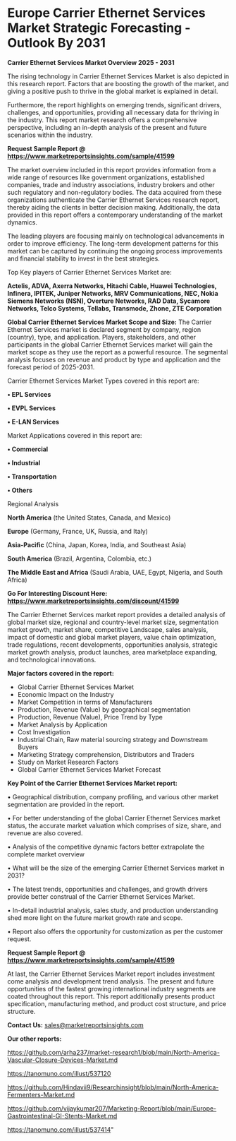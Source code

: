 # Europe Carrier Ethernet Services Market Strategic Forecasting - Outlook By 2031

<Strong> Carrier Ethernet Services Market Overview 2025 - 2031</strong>

The rising technology in Carrier Ethernet Services Market is also depicted in this research report. Factors that are boosting the growth of the market, and giving a positive push to thrive in the global market is explained in detail.

Furthermore, the report highlights on emerging trends, significant drivers, challenges, and opportunities, providing all necessary data for thriving in the industry. This report market research offers a comprehensive perspective, including an in-depth analysis of the present and future scenarios within the industry.

<strong>Request Sample Report @ <a href=https://www.marketreportsinsights.com/sample/41599>https://www.marketreportsinsights.com/sample/41599</a></strong>

The market overview included in this report provides information from a wide range of resources like government organizations, established companies, trade and industry associations, industry brokers and other such regulatory and non-regulatory bodies. The data acquired from these organizations authenticate the Carrier Ethernet Services research report, thereby aiding the clients in better decision making. Additionally, the data provided in this report offers a contemporary understanding of the market dynamics.

The leading players are focusing mainly on technological advancements in order to improve efficiency. The long-term development patterns for this market can be captured by continuing the ongoing process improvements and financial stability to invest in the best strategies.

Top Key players of Carrier Ethernet Services Market are:

<strong>Actelis, ADVA, Axerra Networks, Hitachi Cable, Huawei Technologies, Infinera, IPITEK, Juniper Networks, MRV Communications, NEC, Nokia Siemens Networks (NSN), Overture Networks, RAD Data, Sycamore Networks, Telco Systems, Tellabs, Transmode, Zhone, ZTE Corporation</strong>

<strong><b>Global Carrier Ethernet Services Market Scope and Size:</b></strong>
The Carrier Ethernet Services market is declared segment by company, region (country), type, and application. Players, stakeholders, and other participants in the global Carrier Ethernet Services market will gain the market scope as they use the report as a powerful resource. The segmental analysis focuses on revenue and product by type and application and the forecast period of 2025-2031.

Carrier Ethernet Services Market Types covered in this report are:

<strong>•  EPL Services

•  EVPL Services

•  E-LAN Services</strong>

Market Applications covered in this report are:

<strong>•  Commercial

•  Industrial

•  Transportation

•  Others</strong> 

Regional Analysis

<strong>North America</strong> (the United States, Canada, and Mexico)

<strong>Europe</strong> (Germany, France, UK, Russia, and Italy)

<strong>Asia-Pacific</strong> (China, Japan, Korea, India, and Southeast Asia)

<strong>South America</strong> (Brazil, Argentina, Colombia, etc.)

<strong>The Middle East and Africa</strong> (Saudi Arabia, UAE, Egypt, Nigeria, and South Africa)

<strong>Go For Interesting Discount Here: <a href=https://www.marketreportsinsights.com/discount/41599>https://www.marketreportsinsights.com/discount/41599</a></strong>

The Carrier Ethernet Services market report provides a detailed analysis of global market size, regional and country-level market size, segmentation market growth, market share, competitive Landscape, sales analysis, impact of domestic and global market players, value chain optimization, trade regulations, recent developments, opportunities analysis, strategic market growth analysis, product launches, area marketplace expanding, and technological innovations.

<strong><b>Major factors covered in the report:</b></strong>
<ul>
  <li>Global Carrier Ethernet Services Market </li>
  <li>Economic Impact on the Industry</li>
  <li>Market Competition in terms of Manufacturers</li>
  <li>Production, Revenue (Value) by geographical segmentation</li>
  <li>Production, Revenue (Value), Price Trend by Type</li>
  <li>Market Analysis by Application</li>
  <li>Cost Investigation</li>
  <li>Industrial Chain, Raw material sourcing strategy and Downstream Buyers</li>
  <li>Marketing Strategy comprehension, Distributors and Traders</li>
  <li>Study on Market Research Factors</li>
  <li>Global Carrier Ethernet Services Market Forecast</li>
</ul>

<strong><b>Key Point of the Carrier Ethernet Services Market report:</b></strong>

• Geographical distribution, company profiling, and various other market segmentation are provided in the report.

• For better understanding of the global Carrier Ethernet Services market status, the accurate market valuation which comprises of size, share, and revenue are also covered.

• Analysis of the competitive dynamic factors better extrapolate the complete market overview

• What will be the size of the emerging Carrier Ethernet Services market in 2031?

• The latest trends, opportunities and challenges, and growth drivers provide better construal of the Carrier Ethernet Services Market.

• In-detail industrial analysis, sales study, and production understanding shed more light on the future market growth rate and scope.

• Report also offers the opportunity for customization as per the customer request.

<strong>Request Sample Report @ <a href=https://www.marketreportsinsights.com/sample/41599>https://www.marketreportsinsights.com/sample/41599</a></strong>

At last, the Carrier Ethernet Services Market report includes investment come analysis and development trend analysis. The present and future opportunities of the fastest growing international industry segments are coated throughout this report. This report additionally presents product specification, manufacturing method, and product cost structure, and price structure.

<strong>Contact Us:</strong>
sales@marketreportsinsights.com

<strong>Our other reports:</strong>

<a href=https://github.com/arha237/market-research1/blob/main/North-America-Vascular-Closure-Devices-Market.md>https://github.com/arha237/market-research1/blob/main/North-America-Vascular-Closure-Devices-Market.md</a>

<a href=https://tanomuno.com/illust/537120>https://tanomuno.com/illust/537120</a>

<a href=https://github.com/Hindavii9/Researchinsight/blob/main/North-America-Fermenters-Market.md>https://github.com/Hindavii9/Researchinsight/blob/main/North-America-Fermenters-Market.md</a>

<a href=https://github.com/vijaykumar207/Marketing-Report/blob/main/Europe-Gastrointestinal-GI-Stents-Market.md>https://github.com/vijaykumar207/Marketing-Report/blob/main/Europe-Gastrointestinal-GI-Stents-Market.md</a>

<a href=https://tanomuno.com/illust/537414>https://tanomuno.com/illust/537414</a>"
